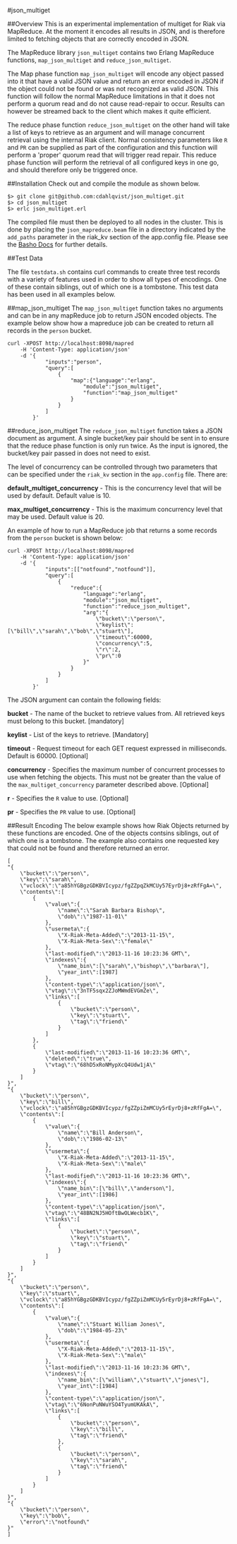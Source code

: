 #json_multiget

##Overview
This is an experimental implementation of multiget for Riak via MapReduce. At the moment it encodes all results in JSON, and is therefore limited to fetching objects that are correctly encoded in JSON.

The MapReduce library `json_multiget` contains two Erlang MapReduce functions, `map_json_multiget` and `reduce_json_multiget`. 

The Map phase function `map_json_multiget` will encode any object passed into it that have a valid JSON value and return an error encoded in JSON if the object could not be found or was not recognized as valid JSON. This function will follow the normal MapReduce limitations in that it does not perform a quorum read and do not cause read-repair to occur. Results can however be streamed back to the client which makes it quite efficient.

The reduce phase function `reduce_json_multiget` on the other hand will take a list of keys to retrieve as an argument and will manage concurrent retrieval using the internal Riak client. Normal consistency parameters like `R` and `PR` can be supplied as part of the configuration and this function will perform a 'proper' quorum read that will trigger read repair. This reduce phase function will perform the retrieval of all configured keys in one go, and should therefore only be triggered once.

##Installation
Check out and compile the module as shown below.

```
$> git clone git@github.com:cdahlqvist/json_multiget.git
$> cd json_multiget
$> erlc json_multiget.erl
```

The compiled file must then be deployed to all nodes in the cluster. This is done by placing the `json_mapreduce.beam` file in a directory indicated by the `add_paths` parameter in the riak_kv section of the app.config file. Please see the [Basho Docs](http://docs.basho.com/riak/latest/ops/advanced/install-custom-code/) for further details.

##Test Data

The file `testdata.sh` contains curl commands to create three test records with a variety of features used in order to show all types of encodings. One of these contain siblings, out of which one is a tombstone. This test data has been used in all examples below.

##map_json_multiget
The `map_json_multiget` function takes no arguments and can be in any mapReduce job to return JSON encoded objects. The example below show how a mapreduce job can be created to return all records in the `person` bucket.

```
curl -XPOST http://localhost:8098/mapred 
    -H 'Content-Type: application/json' 
    -d '{
            "inputs":"person",
            "query":[
                {
                    "map":{"language":"erlang",
                        "module":"json_multiget",
                        "function":"map_json_multiget"
                    }
                }
            ]
        }'
```

##reduce_json_multiget
The `reduce_json_multiget` function takes a JSON document as argument. A single bucket/key pair should be sent in to ensure that the reduce phase function is only run twice. As the input is ignored, the bucket/key pair passed in does not need to exist.

The level of concurrency can be controlled through two parameters that can be specified under the `riak_kv` section in the `app.config` file. There are:

**default_multiget_concurrency** - This is the concurrency level that will be used by default. Default value is 10.

**max_multiget_concurrency** - This is the maximum concurrency level that may be used. Default value is 20.

An example of how to run a MapReduce job that returns a some records from the `person` bucket is shown below:

```
curl -XPOST http://localhost:8098/mapred 
    -H 'Content-Type: application/json' 
    -d '{
            "inputs":[["notfound","notfound"]],
            "query":[
                {
                    "reduce":{
                        "language":"erlang",
                        "module":"json_multiget",
                        "function":"reduce_json_multiget",
                        "arg":"{
                            \"bucket\":\"person\",
                            \"keylist\":[\"bill\",\"sarah\",\"bob\",\"stuart\"],
                            \"timeout\":60000,
                            \"concurrency\":5,
                            \"r\":2,
                            \"pr\":0
                        }"
                    }
                }
            ]
        }'

```

The JSON argument can contain the following fields:

**bucket** - The name of the bucket to retrieve values from. All retrieved keys must belong to this bucket. [mandatory]

**keylist** - List of the keys to retrieve. [Mandatory]

**timeout** - Request timeout for each GET request expressed in milliseconds. Default is 60000. [Optional]

**concurrency** - Specifies the maximum number of concurrent processes to use when fetching the objects. This must not be greater than the value of the `max_multiget_concurrency` parameter described above. [Optional]

**r** - Specifies the `R` value to use. [Optional]

**pr** - Specifies the `PR` value to use. [Optional]

##Result Encoding
The below example shows how Riak Objects returned by these functions are encoded. One of the objects contsins siblings, out of which one is a tombstone. The example also contains one requested key that could not be found and therefore returned an error.


```
[
"{
    \"bucket\":\"person\",
    \"key\":\"sarah\",
    \"vclock\":\"a85hYGBgzGDKBVIcypz/fgZZpqZkMCUy57EyrDj8+zRfFgA=\",
    \"contents\":[
        {
            \"value\":{
                \"name\":\"Sarah Barbara Bishop\",
                \"dob\":\"1987-11-01\"
            },
            \"usermeta\":{
                \"X-Riak-Meta-Added\":\"2013-11-15\",
                \"X-Riak-Meta-Sex\":\"female\"
            },
            \"last-modified\":\"2013-11-16 10:23:36 GMT\",
            \"indexes\":{
                \"name_bin\":[\"sarah\",\"bishop\",\"barbara\"],
                \"year_int\":[1987]
            },
            \"content-type\":\"application/json\",
            \"vtag\":\"3nTF5sqx2ZJoMWmdEVGmZe\",
            \"links\":[
                {
                    \"bucket\":\"person\",
                    \"key\":\"stuart\",
                    \"tag\":\"friend\"
                }
            ]
        },
        {
            \"last-modified\":\"2013-11-16 10:23:36 GMT\",
            \"deleted\":\"true\",
            \"vtag\":\"68hD5xRoNMypXcQ4Udw1jA\"
        }
    ]
}",
"{
    \"bucket\":\"person\",
    \"key\":\"bill\",
    \"vclock\":\"a85hYGBgzGDKBVIcypz/fgZZpiZmMCUy5rEyrDj8+zRfFgA=\",
    \"contents\":[
        {
            \"value\":{
                \"name\":\"Bill Anderson\",
                \"dob\":\"1986-02-13\"
            },
            \"usermeta\":{
                \"X-Riak-Meta-Added\":\"2013-11-15\",
                \"X-Riak-Meta-Sex\":\"male\"
            },
            \"last-modified\":\"2013-11-16 10:23:36 GMT\",
            \"indexes\":{
                \"name_bin\":[\"bill\",\"anderson\"],
                \"year_int\":[1986]
            },
            \"content-type\":\"application/json\",
            \"vtag\":\"48BN2NJ5HOftBwOLWecb1K\",
            \"links\":[
                {
                    \"bucket\":\"person\",
                    \"key\":\"stuart\",
                    \"tag\":\"friend\"
                }
            ]
        }
    ]
}",
"{
    \"bucket\":\"person\",
    \"key\":\"stuart\",
    \"vclock\":\"a85hYGBgzGDKBVIcypz/fgZZpiZmMCUy5rEyrDj8+zRfFgA=\",
    \"contents\":[
        {
            \"value\":{
                \"name\":\"Stuart William Jones\",
                \"dob\":\"1984-05-23\"
            },
            \"usermeta\":{
                \"X-Riak-Meta-Added\":\"2013-11-15\",
                \"X-Riak-Meta-Sex\":\"male\"
            },
            \"last-modified\":\"2013-11-16 10:23:36 GMT\",
            \"indexes\":{
                \"name_bin\":[\"william\",\"stuart\",\"jones\"],
                \"year_int\":[1984]
            },
            \"content-type\":\"application/json\",
            \"vtag\":\"6NonPuNWuYSO4TyumUKAkA\",
            \"links\":[
                {
                    \"bucket\":\"person\",
                    \"key\":\"bill\",
                    \"tag\":\"friend\"
                },
                {
                    \"bucket\":\"person\",
                    \"key\":\"sarah\",
                    \"tag\":\"friend\"
                }
            ]
        }
    ]
}",
"{
    \"bucket\":\"person\",
    \"key\":\"bob\",
    \"error\":\"notfound\"
}"
]
```